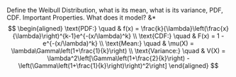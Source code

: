 Define the Weibull Distribution, what is its mean, what is its variance, PDF, CDF. Important Properties. What does it model?
&*
$$
\begin{aligned}
\text{PDF:} \quad & f(x) = \frac{k}{\lambda}\left(\frac{x}{\lambda}\right)^{k-1}e^{-(x/\lambda)^k} \\
\text{CDF:} \quad & F(x) = 1 - e^{-(x/\lambda)^k} \\
\text{Mean:} \quad & \mu(X) = \lambda\Gamma\left(1+\frac{1}{k}\right) \\
\text{Variance:} \quad & V(X) = \lambda^2\left[\Gamma\left(1+\frac{2}{k}\right) - \left(\Gamma\left(1+\frac{1}{k}\right)\right)^2\right]
\end{aligned}
$$
<!--SR:!2023-05-09,2,150-->